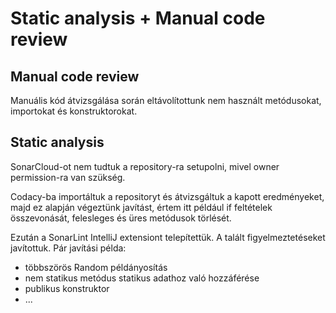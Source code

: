 # Static analysis + Manual code review

## Manual code review

Manuális kód átvizsgálása során eltávolítottunk nem használt metódusokat, importokat és konstruktorokat.

## Static analysis

SonarCloud-ot nem tudtuk a repository-ra setupolni, mivel owner permission-ra van szükség. 

Codacy-ba importáltuk a repositoryt és átvizsgáltuk a kapott eredményeket, majd ez alapján végeztünk javítást, értem itt például if feltételek összevonását, felesleges és üres metódusok törlését.

Ezután a SonarLint IntelliJ extensiont telepítettük. A talált figyelmeztetéseket javítottuk. Pár javítási példa:
- többszörös Random példányosítás
- nem statikus metódus statikus adathoz való hozzáférése
- publikus konstruktor
- ...